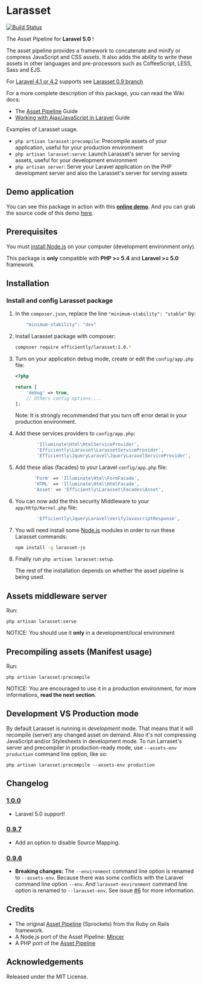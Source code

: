 Larasset
========

[![Build Status](https://travis-ci.org/efficiently/larasset.svg?branch=1.0)](https://travis-ci.org/efficiently/larasset)

The Asset Pipeline for **Laravel 5.0** !

The asset pipeline provides a framework to concatenate and minify or compress
JavaScript and CSS assets. It also adds the ability to write these assets in
other languages and pre-processors such as CoffeeScript, LESS, Sass and EJS.

For [Laravel 4.1 or 4.2](http://laravel.com/docs/4.2) supports see [Larasset 0.9 branch](https://github.com/efficiently/larasset/tree/0.9)

For a more complete description of this package, you can read the Wiki docs:
* The [Asset Pipeline](https://github.com/efficiently/larasset/wiki/Asset-pipeline) Guide
* [Working with Ajax/JavaScript in Laravel](https://github.com/efficiently/larasset/wiki/Working-with-JavaScript-and-Larasset) Guide

Examples of Larasset usage.

- `php artisan larasset:precompile`: Precompile assets of your application, useful for your production environment
- `php artisan larasset:serve`:      Launch Larasset's server for serving assets, useful for your development environment
- `php artisan server`:              Serve your Laravel application on the PHP development server and also the Larasset's server for serving assets

Demo application
----------------

You can see this package in action with this [**online demo**](http://larasset.herokuapp.com/messages).
And you can grab the source code of this demo [here](https://github.com/efficiently/laravel_larasset_app/tree/bootstrap-l5).

Prerequisites
-------------

You must [install Node.js](http://nodejs.org) on your computer (development environment only).

This package is **only** compatible with **PHP >= 5.4** and **Laravel >= 5.0** framework.

Installation
------------

### Install and config Larasset package

1. In the `composer.json`, replace the line `"minimum-stability": "stable"` by:

    ```javascript
        "minimum-stability": "dev"
    ```

2. Install Larasset package with composer:

    ```sh
    composer require efficiently/larasset:1.0.*
    ```

3. Turn on your application debug mode, create or edit the `config/app.php` file:

    ```php
    <?php

    return [
        'debug' => true,
        // Others config options....
    ];
    ```

    Note: It is strongly recommended that you turn off error detail in your production environment.

4. Add these services providers to `config/app.php`:

    ```php
            'Illuminate\Html\HtmlServiceProvider',
            'Efficiently\Larasset\LarassetServiceProvider',
            'Efficiently\JqueryLaravel\JqueryLaravelServiceProvider',
    ```

5. Add these alias (facades) to your Laravel `config/app.php` file:

    ```php
           'Form' => 'Illuminate\Html\FormFacade',
           'HTML' => 'Illuminate\Html\HtmlFacade',
           'Asset' => 'Efficiently\Larasset\Facades\Asset',
    ```

6. You can now add the this security Middleware to your `app/Http/Kernel.php` file:

    ```php
            'Efficiently\JqueryLaravel\VerifyJavascriptResponse',
    ```

7. You will need install some [Node.js](http://nodejs.org/) modules in order to run these Larasset commands:

    ```sh
    npm install -g larasset-js
    ```

8. Finally run `php artisan larasset:setup`.

    The rest of the installation depends on whether the asset pipeline is being used.

Assets middleware server
------------------------

Run:

    php artisan larasset:serve

NOTICE: You should use it **only** in a development/local environment


Precompiling assets (Manifest usage)
------------------------------------

Run:

    php artisan larasset:precompile

NOTICE: You are encouraged to use it in a production environment,
for more informations, **read the next section**.


Development VS Production mode
------------------------------

By default Larasset is running in _development_ mode. That means that it will
recompile (server) any changed asset on demand. Also it's not compressing
JavaScript and/or Stylesheets in development mode. To run Larraset's server and
precompiler in production-ready mode, use `--assets-env production` command line
option, like so:

    php artisan larasset:precompile --assets-env production


Changelog
---------
### [1.0.0](https://github.com/efficiently/larasset/tree/1.0.0)
 * Laravel 5.0 support!

### [0.9.7](https://github.com/efficiently/larasset/tree/0.9.7)
 * Add an option to disable Source Mapping.

### [0.9.6](https://github.com/efficiently/larasset/tree/0.9.6)
  * **Breaking changes:**
  The `--environment` command line option is renamed to `--assets-env`. Because there was some conflicts with the Laravel command line option `--env`. And `larasset-environment` command line option is renamed to `--larasset-env`.
  See issue [#6](https://github.com/efficiently/larasset/issues/6) for more information.

Credits
-------

* The original [Asset Pipeline](https://github.com/rails/sprockets-rails) (Sprockets) from the Ruby on Rails framework.
* A Node.js port of the Asset Pipeline: [Mincer](https://github.com/nodeca/mincer)
* A  PHP port of the [Asset Pipeline](https://github.com/CodeSleeve/asset-pipeline)


Acknowledgements
----------------

Released under the MIT License.
